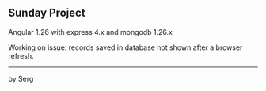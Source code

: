 ## Sunday Project

Angular 1.26 with express 4.x and mongodb 1.26.x 

Working on issue: records saved in database not shown after a browser refresh.

----
by Serg
